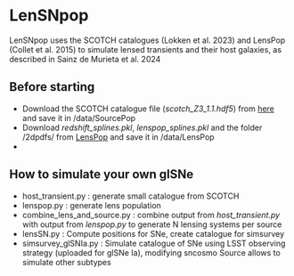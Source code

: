 LenSNpop
======

LenSNpop uses the SCOTCH catalogues (Lokken et al. 2023) and LensPop (Collet et al. 2015) to simulate lensed transients and their host galaxies, as described in Sainz de Murieta et al. 2024

Before starting
------
* Download the SCOTCH catalogue file (*scotch_Z3_1.1.hdf5*) from [here](https://zenodo.org/records/7563623#.Y8_2my9h2yA) and save it in /data/SourcePop
* Download *redshift_splines.pkl*, *lenspop_splines.pkl* and the folder /2dpdfs/ from [LensPop](https://github.com/tcollett/LensPop) and save it in /data/LensPop
* 
How to simulate your own glSNe
-----
* host_transient.py : generate small catalogue from SCOTCH
* lenspop.py : generate lens population
* combine_lens_and_source.py : combine output from *host_transient.py* with output from *lenspop.py* to generate N lensing systems per source
* lensSN.py : Compute positions for SNe, create catalogue for simsurvey
* simsurvey_glSNIa.py : Simulate catalogue of SNe using LSST observing strategy (uploaded for glSNe Ia), modifying sncosmo Source allows to simulate other subtypes
